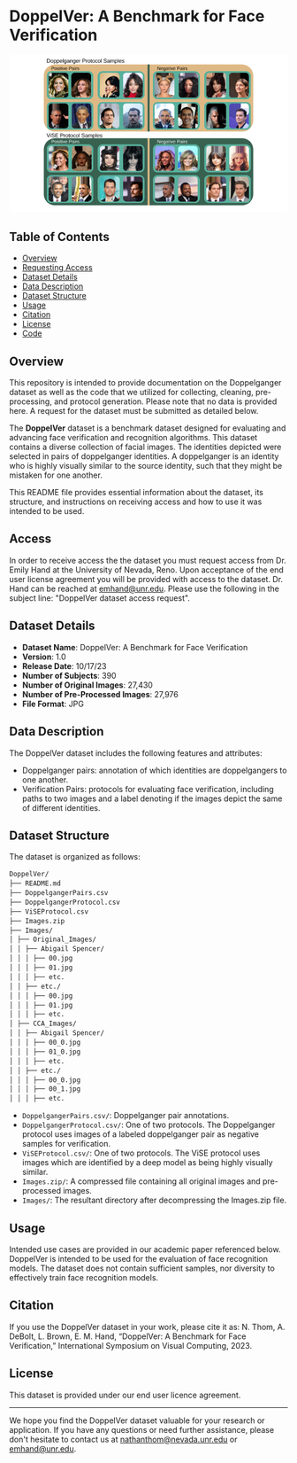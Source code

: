 # DoppelVer: A Benchmark for Face Verification

![DoppelVer Dataset](Doppelganger_ViSE.png)

## Table of Contents

- [Overview](#overview)
- [Requesting Access](#access)
- [Dataset Details](#dataset-details)
- [Data Description](#data-description)
- [Dataset Structure](#dataset-structure)
- [Usage](#usage)
- [Citation](#citation)
- [License](#license)
- [Code](#code)

## Overview
This repository is intended to provide documentation on the Doppelganger dataset as well as the code that we utilized for collecting, cleaning, pre-processing, and protocol generation. Please note that no data is provided here. A request for the dataset must be submitted as detailed below. 

The **DoppelVer** dataset is a benchmark dataset designed for evaluating and advancing face verification and recognition algorithms. This dataset contains a diverse collection of facial images. The identities depicted were selected in pairs of doppelganger identities. A doppelganger is an identity who is highly visually similar to the source identity, such that they might be mistaken for one another.

This README file provides essential information about the dataset, its structure, and instructions on receiving access and how to use it was intended to be used.

## Access

In order to receive access the the dataset you must request access from Dr. Emily Hand at the University of Nevada, Reno. Upon acceptance of the end user license agreement you will be provided with access to the dataset. Dr. Hand can be reached at emhand@unr.edu. Please use the following in the subject line: "DoppelVer dataset access request".

## Dataset Details

- **Dataset Name**: DoppelVer: A Benchmark for Face Verification
- **Version**: 1.0
- **Release Date**: 10/17/23
- **Number of Subjects**: 390
- **Number of Original Images**: 27,430
- **Number of Pre-Processed Images**: 27,976
- **File Format**: JPG

## Data Description

The DoppelVer dataset includes the following features and attributes:

- Doppelganger pairs: annotation of which identities are doppelgangers to one another.
- Verification Pairs: protocols for evaluating face verification, including paths to two images and a label denoting if the images depict the same of different identities. 

## Dataset Structure

The dataset is organized as follows:
``` bash
DoppelVer/
├── README.md
├── DoppelgangerPairs.csv
├── DoppelgangerProtocol.csv
├── ViSEProtocol.csv
├── Images.zip
├── Images/
│ ├── Original_Images/
│ │ ├── Abigail Spencer/
│ │ │ ├── 00.jpg
│ │ │ ├── 01.jpg
│ │ │ ├── etc.
│ │ ├── etc./
│ │ │ ├── 00.jpg
│ │ │ ├── 01.jpg
│ │ │ ├── etc.
│ ├── CCA_Images/
│ │ ├── Abigail Spencer/
│ │ │ ├── 00_0.jpg
│ │ │ ├── 01_0.jpg
│ │ │ ├── etc.
│ │ ├── etc./
│ │ │ ├── 00_0.jpg
│ │ │ ├── 00_1.jpg
│ │ │ ├── etc.
```
- `DoppelgangerPairs.csv/`: Doppelganger pair annotations.
- `DoppelgangerProtocol.csv/`: One of two protocols. The Doppelganger protocol uses images of a labeled doppelganger pair as negative samples for verification.
- `ViSEProtocol.csv/`: One of two protocols. The ViSE protocol uses images which are identified by a deep model as being highly visually similar.
- `Images.zip/`: A compressed file containing all original images and pre-processed images.
- `Images/`: The resultant directory after decompressing the Images.zip file.
## Usage

Intended use cases are provided in our academic paper referenced below. DoppelVer is intended to be used for the evaluation of face recognition models. The dataset does not contain sufficient samples, nor diversity to effectively train face recognition models.

## Citation

If you use the DoppelVer dataset in your work, please cite it as:
N. Thom, A. DeBolt, L. Brown, E. M. Hand, “DoppelVer: A Benchmark for Face Verification,” International Symposium on Visual Computing, 2023.

## License

This dataset is provided under our end user licence agreement.

---

We hope you find the DoppelVer dataset valuable for your research or application. If you have any questions or need further assistance, please don't hesitate to contact us at nathanthom@nevada.unr.edu or emhand@unr.edu.
